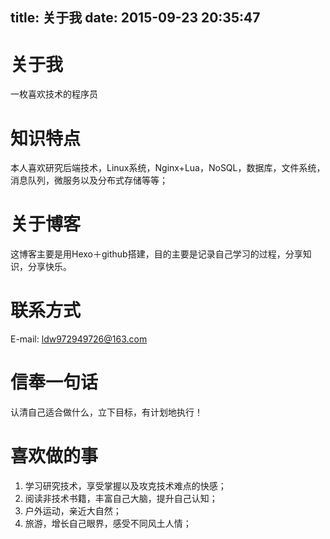 title: 关于我
date: 2015-09-23 20:35:47
---

# 关于我

 一枚喜欢技术的程序员

# 知识特点
 
本人喜欢研究后端技术，Linux系统，Nginx+Lua，NoSQL，数据库，文件系统，消息队列，微服务以及分布式存储等等；

# 关于博客
 
这博客主要是用Hexo＋github搭建，目的主要是记录自己学习的过程，分享知识，分享快乐。

# 联系方式

E-mail: ldw972949726@163.com

# 信奉一句话

认清自己适合做什么，立下目标，有计划地执行！

# 喜欢做的事

1. 学习研究技术，享受掌握以及攻克技术难点的快感；
2. 阅读非技术书籍，丰富自己大脑，提升自己认知；
3. 户外运动，亲近大自然；
4. 旅游，增长自己眼界，感受不同风土人情；


